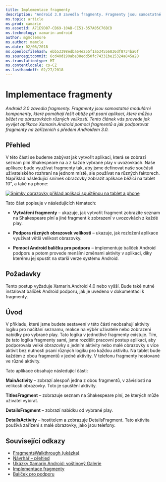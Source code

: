 ```yaml
---
title: Implementace fragmenty
description: "Android 3.0 zavedla fragmenty. Fragmenty jsou samostatné modulární komponenty, které pomáhají řešit obtíže při psaní aplikací, které můžou běžet na obrazovkách různých velikostí. Tento článek vás provede jak vyvíjet aplikace Xamarin.Android pomocí fragmentů a jak podporovat fragmenty na zařízeních s předem Androidem 3.0."
ms.topic: article
ms.prod: xamarin
ms.assetid: A71E9D87-CB69-10AB-CE51-357A05C76BCD
ms.technology: xamarin-android
author: mgmclemore
ms.author: mamcle
ms.date: 02/06/2018
ms.openlocfilehash: ebb53398edba64e255f1a534556836df8734ba6f
ms.sourcegitcommit: 6cd40d190abe38edd50fc74331be15324a845a28
ms.translationtype: MT
ms.contentlocale: cs-CZ
ms.lasthandoff: 02/27/2018
---
```

# <a name="implementing-with-fragments"></a>Implementace fragmenty

_Android 3.0 zavedla fragmenty. Fragmenty jsou samostatné modulární komponenty, které pomáhají řešit obtíže při psaní aplikací, které můžou běžet na obrazovkách různých velikostí. Tento článek vás provede jak vyvíjet aplikace Xamarin.Android pomocí fragmentů a jak podporovat fragmenty na zařízeních s předem Androidem 3.0._

<a name="Overview" />

## <a name="overview"></a>Přehled

V této části se budeme zabývat jak vytvořit aplikaci, která se zobrazí seznam plní Shakespeare na a z každé vybrané play v uvozovkách. Naše aplikace bude využívat fragmenty tak, aby jsme definovat naše součásti uživatelského rozhraní na jednom místě, ale používat na různých faktorech. Například následující snímek obrazovky zobrazit aplikace běžící na tablet 10", a také na phone:

[![Snímky obrazovky příklad aplikaci spuštěnou na tablet a phone](images/intro-screenshot-sml.png)](images/intro-screenshot.png)

Tato část popisuje v následujících tématech:

- **Vytváření fragmenty** &ndash; ukazuje, jak vytvořit fragment zobrazíte seznam na Shakespeare plní a jiné fragment k zobrazení v uvozovkách z každé play.

- **Podpora různých obrazovek velikosti** &ndash; ukazuje, jak rozložení aplikace využívat větší velikost obrazovky.

- **Pomocí Android balíčku pro podporu** &ndash; implementuje balíček Android podporu a potom provede menšími změnami aktivity v aplikaci, díky kterému jej spustit na starší verze systému Android.

<a name="Requirements" />

## <a name="requirements"></a>Požadavky

Tento postup vyžaduje Xamarin.Android 4.0 nebo vyšší. Bude také nutné instalovat balíček Android podporu, jak je uvedeno v dokumentaci k fragmenty.

<a name="Introduction" />

## <a name="introduction"></a>Úvod

V příkladu, které jsme budete sestavení v této části neobsahují aktivity logiku pro načítání seznamu, reakce na výběr uživatele nebo zobrazení nabídky pro vybrané play. Tato logika v jednotlivé fragmenty existuje.
Tím, že tato logika fragmenty sami, jsme rozdělit pracovní postup aplikaci, aby podporovala velké obrazovky s jedním aktivity nebo malé obrazovky s více aktivit bez nutnosti psaní různých logiku pro každou aktivitu. Na tablet bude každém z obou fragmentů v jedné aktivity. V telefonu fragmenty hostované ve různé aktivity.

Tato aplikace obsahuje následující části:

 **MainActivity** – zobrazí alespoň jedna z obou fragmentů, v závislosti na velikosti obrazovky. Toto je spuštění aktivity.

 **TitlesFragment** – zobrazuje seznam na Shakespeare plní, ze kterých může uživatel vybírat.

 **DetailsFragment** – zobrazí nabídku od vybrané play.

 **DetailsActivity** – hostitelem a zobrazuje DetailsFragment.
Tato aktivita používá zařízení s malé obrazovky, jako jsou telefony.



## <a name="related-links"></a>Související odkazy

- [FragmentsWalkthrough (ukázka)](https://developer.xamarin.com/samples/monodroid/FragmentsWalkthrough/)
- [Návrhář – přehled](~/android/user-interface/android-designer/index.md)
- [Ukázky Xamarin.Android: voštinový Galerie](https://developer.xamarin.com/samples/HoneycombGallery/)
- [Implementace fragmenty](http://developer.android.com/guide/topics/fundamentals/fragments.html)
- [Balíček pro podporu](http://developer.android.com/sdk/compatibility-library.html)
